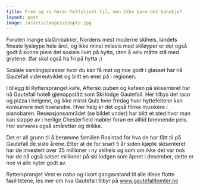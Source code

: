 ```yaml
---
title: Fred og ro hører hyttelivet til, men ikke bare det kanskje?
layout: post
image: /assets/images/people.jpg
---
```


Foruten mange slalåmbakker, Nordens mest moderne skiheis, landets fineste lysløype hele året, og ikke minst milevis med skiløyper er det også godt å kunne pleie det sosiale livet på hytta, uten å selv måtte stå med grytene. (far skal også ha fri på hytta ;)


Sosiale samlingsplasser hvor du kan få mat og noe godt i glasset har nå Gautefall videreutviklet og blitt en ener på i regionen.

I tillegg til Rytterspranget kafe, Afterski puben og kafeen på skisenteret har nå Gautefall hotell gjenoppstått som Ski lodge Gautefall. 
Her tilbys det taco og pizza i helgene, og ikke minst Quiz hver fredag hvor hyttefeltene kan konkurrere mot hverandre. Hver helg er det også flinke musikere i pianobaren. Resepsjonsområdet (se bildet under) har blitt et sted hvor man kan slappe av i herlige Chesterfield møbler foran en alltid brennende peis. Her serveres også småretter og drikke.

Det er all grunn til å berømme familien Roalstad for hva de har fått til på Gautefall de siste årene. Etter at de for snart 5 år siden kjøpte skisenteret har de investert over 35 millioner i ny skiheis og som om ikke det var nok har de nå også satset millioner på ski lodgen som åpnet i desember, dette er noe vi alle nyter godt av.

Rytterspranget Vest er nabo og i kort gangavstand til alle disse flotte fasilitetene, les mer om hva Gautefall tilbyr på www.gautefalltomter.no
